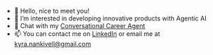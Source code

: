 - 👋 Hello, nice to meet you!
- 👀 I’m interested in developing innovative products with Agentic AI
- 🤖 Chat with my [Conversational Career Agent](https://huggingface.co/spaces/kyra-nank/career_conversation)
- 📫 You can contact me on [LinkedIn](https://www.linkedin.com/in/kyranank/) or email me at kyra.nankivell@gmail.com

<!---
kyra-nank/kyra-nank is a ✨ special ✨ repository because its `README.md` (this file) appears on your GitHub profile.
You can click the Preview link to take a look at your changes.
--->
